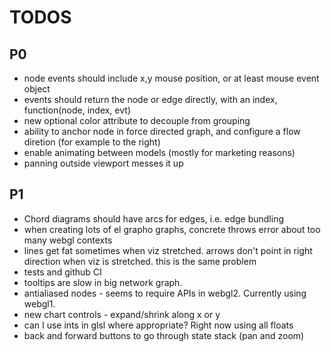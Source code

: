 # TODOS

## P0
* node events should include x,y mouse position, or at least mouse event object
* events should return the node or edge directly, with an index, function(node, index, evt)
* new optional color attribute to decouple from grouping
* ability to anchor node in force directed graph, and configure a flow diretion (for example to the right)
* enable animating between models (mostly for marketing reasons)
* panning outside viewport messes it up

## P1
* Chord diagrams should have arcs for edges, i.e. edge bundling
* when creating lots of el grapho graphs, concrete throws error about too many webgl contexts
* lines get fat sometimes when viz stretched.  arrows don't point in right direction when viz is stretched.  this is the same problem
* tests and github CI
* tooltips are slow in big network graph.
* antialiased nodes - seems to require APIs in webgl2.  Currently using webgl1.
* new chart controls - expand/shrink along x or y
* can I use ints in glsl where appropriate? Right now using all floats
* back and forward buttons to go through state stack (pan and zoom)
